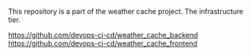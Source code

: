 This repository is a part of the weather cache project. The infrastructure tier. 

https://github.com/devops-ci-cd/weather_cache_backend
https://github.com/devops-ci-cd/weather_cache_frontend
